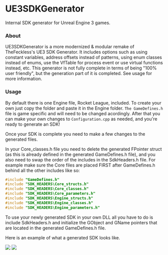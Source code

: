 # UE3SDKGenerator
Internal SDK generator for Unreal Engine 3 games.

### About
UE3SDKGenerator is a more modernized & modular remake of TheFeckless's UE3 SDK Generator. It includes options such as using constant variables, address offsets instead of patterns, using enum classes instead of enums, use the VfTable for process event or use virtual functions instead, etc. This generator is not fully complete in terms of being "100% user friendly", but the generation part of it is completed. See usage for more information.

### Usage
By default there is one Engine file, Rocket League, included. To create your own just copy the folder and paste it in the Engine folder. `The GameDefines.h` file is game specific and will need to be changed acordingly. After that you can make your own changes to `Configuration.cpp` as needed, and you're ready to generate an SDK!

Once your SDK is complete you need to make a few changes to the generated files.

In your Core_classes.h file you need to delete the generated FPointer struct (as this is already defined in the generated GameDefines.h file), and you also need to swap the order of the includes in the SdkHeaders.h file. For example make sure the Core files are placed FIRST after GameDefines.h behind all the other includes like so:

```cpp
#include "GameDefines.h"
#include "SDK_HEADERS\Core_structs.h"
#include "SDK_HEADERS\Core_classes.h"
#include "SDK_HEADERS\Core_parameters.h"
#include "SDK_HEADERS\Engine_structs.h"
#include "SDK_HEADERS\Engine_classes.h"
#include "SDK_HEADERS\Engine_parameters.h"
```

To use your newly generated SDK in your own DLL all you have to do is include SdkHeaders.h and initialize the GObject and GName pointers that are located in the generated GameDefines.h file.

Here is an example of what a generated SDK looks like.

![](https://i.imgur.com/gQhmv34.png)
![](https://i.imgur.com/b3N6MvO.png)
